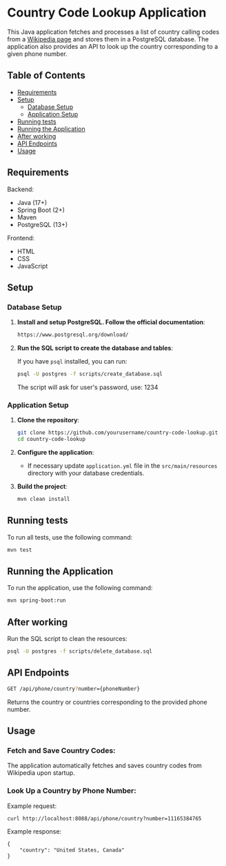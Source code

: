 # Country Code Lookup Application

This Java application fetches and processes a list of country calling codes from a [Wikipedia page](https://en.wikipedia.org/wiki/List_of_country_calling_codes#Alphabetical_order) and stores them in a PostgreSQL database. The application also provides an API to look up the country corresponding to a given phone number.

## Table of Contents

- [Requirements](#requirements)
- [Setup](#setup)
    - [Database Setup](#database-setup)
    - [Application Setup](#application-setup)
- [Running tests](#running-tests)
- [Running the Application](#running-the-application)
- [After working](#after-working)
- [API Endpoints](#api-endpoints)
- [Usage](#usage)

## Requirements

Backend:
- Java (17+)
- Spring Boot (2+)
- Maven
- PostgreSQL (13+)

Frontend:
- HTML
- CSS
- JavaScript

## Setup

### Database Setup

1. **Install and setup PostgreSQL. Follow the official documentation**:
    ```bash
    https://www.postgresql.org/download/
    ```

2. **Run the SQL script to create the database and tables**:

   If you have `psql` installed, you can run:
    ```bash
    psql -U postgres -f scripts/create_database.sql
    ```
    The script will ask for user's password, use: 1234

### Application Setup

1. **Clone the repository**:
    ```bash
    git clone https://github.com/yourusername/country-code-lookup.git
    cd country-code-lookup
    ```

2. **Configure the application**:
    - If necessary update `application.yml` file in the `src/main/resources` directory with your database credentials.

3. **Build the project**:
    ```bash
    mvn clean install
    ```

## Running tests

To run all tests, use the following command:

```bash
mvn test
```

## Running the Application

To run the application, use the following command:

```bash
mvn spring-boot:run
```

## After working

Run the SQL script to clean the resources:
```bash
psql -U postgres -f scripts/delete_database.sql
```

## API Endpoints

```bash
GET /api/phone/country?number={phoneNumber} 
```
Returns the country or countries corresponding to the provided phone number.

## Usage

### Fetch and Save Country Codes:
The application automatically fetches and saves country codes from Wikipedia upon startup.

### Look Up a Country by Phone Number:
Example request:
    
    curl http://localhost:8088/api/phone/country?number=11165384765

Example response:
    
    {
        "country": "United States, Canada"
    }
